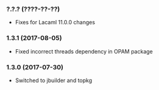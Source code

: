 ### ?.?.? (????-??-??)

  * Fixes for Lacaml 11.0.0 changes


### 1.3.1 (2017-08-05)

  * Fixed incorrect threads dependency in OPAM package


### 1.3.0 (2017-07-30)

  * Switched to jbuilder and topkg
